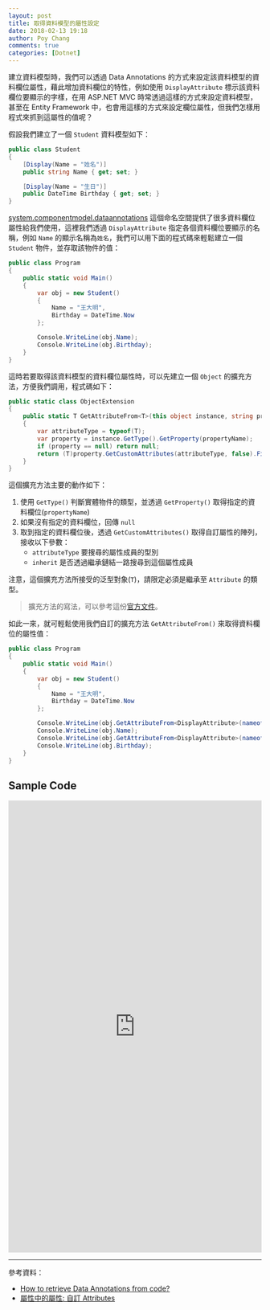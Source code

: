 ```yaml
---
layout: post
title: 取得資料模型的屬性設定
date: 2018-02-13 19:18
author: Poy Chang
comments: true
categories: [Dotnet]
---
```

建立資料模型時，我們可以透過 Data Annotations 的方式來設定該資料模型的資料欄位屬性，藉此增加資料欄位的特性，例如使用 `DisplayAttribute` 標示該資料欄位要顯示的字樣，在用 ASP.NET MVC 時常透過這樣的方式來設定資料模型，甚至在 Entity Framework 中，也會用這樣的方式來設定欄位屬性，但我們怎樣用程式來抓到這屬性的值呢？

假設我們建立了一個 `Student` 資料模型如下：

```csharp
public class Student
{
	[Display(Name = "姓名")]
	public string Name { get; set; }

	[Display(Name = "生日")]
	public DateTime Birthday { get; set; }
}
```

[system.componentmodel.dataannotations](https://docs.microsoft.com/zh-tw/dotnet/api/system.componentmodel.dataannotations?view=netframework-4.7.1) 這個命名空間提供了很多資料欄位屬性給我們使用，這裡我們透過 `DisplayAttribute` 指定各個資料欄位要顯示的名稱，例如 `Name` 的顯示名稱為`姓名`，我們可以用下面的程式碼來輕鬆建立一個 `Student` 物件，並存取該物件的值：

```csharp
public class Program
{
	public static void Main()
	{
		var obj = new Student()
		{
			Name = "王大明",
			Birthday = DateTime.Now
		};

		Console.WriteLine(obj.Name);
		Console.WriteLine(obj.Birthday);
	}
}
```

這時若要取得該資料模型的資料欄位屬性時，可以先建立一個 `Object` 的擴充方法，方便我們調用，程式碼如下：

```csharp
public static class ObjectExtension
{
	public static T GetAttributeFrom<T>(this object instance, string propertyName) where T : Attribute
	{
		var attributeType = typeof(T);
		var property = instance.GetType().GetProperty(propertyName);
		if (property == null) return null;
		return (T)property.GetCustomAttributes(attributeType, false).First();
	}
}
```

這個擴充方法主要的動作如下：

1. 使用 `GetType()` 判斷實體物件的類型，並透過 `GetProperty()` 取得指定的資料欄位(`propertyName`)
2. 如果沒有指定的資料欄位，回傳 `null`
3. 取到指定的資料欄位後，透過 `GetCustomAttributes()` 取得自訂屬性的陣列，接收以下參數：
	* `attributeType` 要搜尋的屬性成員的型別
	* `inherit` 是否透過繼承鏈結一路搜尋到這個屬性成員

注意，這個擴充方法所接受的泛型對象(`T`)，請限定必須是繼承至 `Attribute` 的類型。

>擴充方法的寫法，可以參考這份[官方文件](https://docs.microsoft.com/zh-tw/dotnet/csharp/programming-guide/classes-and-structs/extension-methods)。

如此一來，就可輕鬆使用我們自訂的擴充方法 `GetAttributeFrom()` 來取得資料欄位的屬性值：

```csharp
public class Program
{
	public static void Main()
	{
		var obj = new Student()
		{
			Name = "王大明",
			Birthday = DateTime.Now
		};

		Console.WriteLine(obj.GetAttributeFrom<DisplayAttribute>(nameof(Student.Name)).Name);
		Console.WriteLine(obj.Name);
		Console.WriteLine(obj.GetAttributeFrom<DisplayAttribute>(nameof(Student.Birthday)).Name);
		Console.WriteLine(obj.Birthday);
	}
}
```

## Sample Code

<script src="https://gist.github.com/poychang/801e785e3556e0928fc7fbb990a46dc9.js"></script>

<iframe width="100%" height="900" src="https://dotnetfiddle.net/Widget/6ET5mj" frameborder="0"></iframe>

----------

參考資料：

* [How to retrieve Data Annotations from code?](https://stackoverflow.com/questions/7027613/how-to-retrieve-data-annotations-from-code-programmatically)
* [屬性中的屬性: 自訂 Attributes](https://dotblogs.com.tw/johnny/2015/07/31/csharp-custom-attributes)